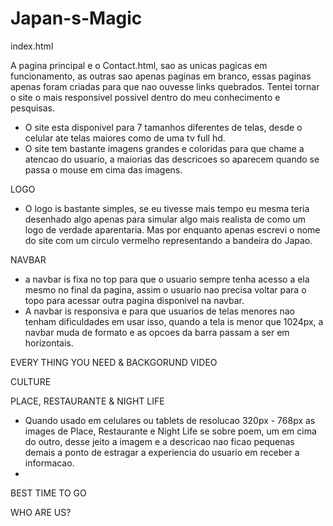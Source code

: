 # Japan-s-Magic

index.html

A pagina principal e o Contact.html, sao as unicas pagicas em funcionamento, as outras sao apenas paginas em branco, essas paginas apenas foram criadas para que nao ouvesse links quebrados. Tentei tornar o site o mais responsivel possivel dentro do meu conhecimento e pesquisas.
- O site esta disponivel para 7 tamanhos diferentes de telas, desde o celular ate telas maiores como de uma tv full hd.
- O site tem bastante imagens grandes e coloridas para que chame a atencao do usuario, a maiorias das descricoes so aparecem quando se passa o mouse em cima das imagens.

LOGO

- O logo is bastante simples, se eu tivesse mais tempo eu mesma teria desenhado algo apenas para simular algo mais realista de como um logo de verdade aparentaria. Mas por enquanto apenas escrevi o nome do site com um circulo vermelho representando a bandeira do Japao.

NAVBAR

- a navbar is fixa no top para que o usuario sempre tenha acesso a ela mesmo no final da pagina, assim o usuario nao precisa voltar para o topo para acessar outra pagina disponivel na navbar.
- A navbar is responsiva e para que usuarios de telas menores nao tenham dificuldades em usar isso, quando a tela is menor que 1024px, a navbar muda de formato e as opcoes da barra passam a ser em horizontais.


EVERY THING YOU NEED & BACKGORUND VIDEO

CULTURE

PLACE, RESTAURANTE & NIGHT LIFE

- Quando usado em celulares ou tablets de resolucao 320px - 768px as images de Place, Restaurante e Night Life se sobre poem, um em cima do outro, desse jeito a imagem e a descricao nao ficao pequenas demais a ponto de estragar a experiencia do usuario em receber a informacao.
- 
BEST TIME TO GO

WHO ARE US?

